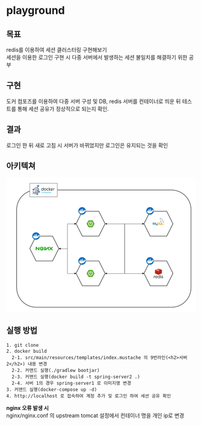 # playground

## 목표
redis를 이용하여 세션 클러스터링 구현해보기  
세션을 이용한 로그인 구현 시 다중 서버에서 발생하는 세션 불일치를 해결하기 위한 공부

## 구현
도커 컴포즈를 이용하여 다중 서버 구성 및 DB, redis 서버를 컨테이너로 띄운 뒤 테스트를 통해 세션 공유가 정상적으로 되는지 확인.

## 결과
로그인 한 뒤 새로 고침 시 서버가 바뀌었지만 로그인은 유지되는 것을 확인

## 아키텍쳐
![img.png](img.png)

## 실행 방법
```text
1. git clone
2. docker build
  2-1. src/main/resources/templates/index.mustache 의 9번라인(<h2>서버 2</h2>) 내용 변경
  2-2. 커맨드 실행(./gradlew bootjar)
  2-3. 커맨드 실행(docker build -t spring-server2 .)
  2-4. 서버 1의 경우 spring-server1 로 이미지명 변경
3. 커맨드 실행(docker-compose up -d)
4. http://localhost 로 접속하여 계정 추가 및 로그인 하여 세션 공유 확인
```

**nginx 오류 발생 시**  
nginx/nginx.conf 의 upstream tomcat 설정에서 컨테이너 명을 개인 ip로 변경